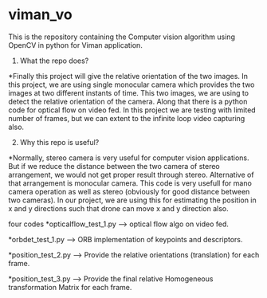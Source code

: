 # viman_vo
This is the repository containing the Computer vision algorithm using OpenCV in python for Viman application.

1. What the repo does?

*Finally this project will give the relative orientation of the two images. In this project, we are using single monocular camera
which provides the two images at two different instants of time. This two images, we are using to detect the relative orientation of the
camera. Along that there is a python code for optical flow on video fed. In this project we are testing with limited number of frames, but 
we can extent to the infinite loop video capturing also.

2. Why this repo is useful?

*Normally, stereo camera is very useful for computer vision applications. But if we reduce the distance between the two camera of stereo
arrangement, we would not get proper result through stereo. Alternative of that arrangement is monocular camera. This code is very usefull
for mano camera operation as well as stereo (obviously for good distance between two cameras). In our project, we are using this for estimating 
the position in x and y directions such that drone can move x and y direction also.

four codes
*opticalflow_test_1.py --> optical flow algo on video fed.

*orbdet_test_1.py      --> ORB implementation of keypoints and descriptors.

*position_test_2.py    --> Provide the relative orientations (translation) for each frame.

*position_test_3.py    --> Provide the final relative Homogeneous transformation Matrix for each frame.


